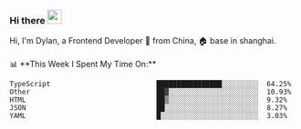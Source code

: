 ### Hi there <img src="https://media.giphy.com/media/hvRJCLFzcasrR4ia7z/giphy.gif" width="25px">

<!-- ![visitors](https://visitor-badge.glitch.me/badge?page_id=dislfyer.dislfyer) --!>

Hi, I'm Dylan, a Frontend Developer 🚀 from China, 🏠 base in shanghai.
<br/>
<br/>

📊 **This Week I Spent My Time On:**


<!--START_SECTION:waka-->

```text
TypeScript                          ████████████████░░░░░░░░░  64.25%
Other                               ██▓░░░░░░░░░░░░░░░░░░░░░░  10.93%
HTML                                ██▒░░░░░░░░░░░░░░░░░░░░░░  9.32%
JSON                                ██░░░░░░░░░░░░░░░░░░░░░░░  8.27%
YAML                                █░░░░░░░░░░░░░░░░░░░░░░░░  3.03%
```

<!--END_SECTION:waka-->

<!--
**About Me:**
 -->
